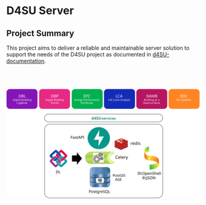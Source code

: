 # D4SU Server

## Project Summary

This project aims to deliver a reliable and maintainable server solution to support the needs of the D4SU project as documented in [d4SU-documentation](https://lvanlier.github.io).

<br/>
<br/>
<br/>

<img src='assets/d4su.svg'>